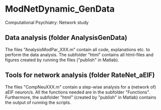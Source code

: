 # ModNetDynamic_GenData
Computational Psychiatry: Network study

## Data analysis (folder AnalysisGenData)
The files "AnalysisModPar_XXX.m" contain all code, explanations etc. to perform the data analysis. The subfolder "html" contains all html-files and figures created by running the files ("publish" in Matlab).

## Tools for network analysis (folder RateNet_aEIF)
The files "CompNeuXXX.m" contain a step-wise analysis for a (network of) aEIF neuron/s. All the functions needed are in the subfolder "Functions". Furthermore, the subfolder "html" (created by "publish" in Matlab) contains the output of running the scripts.
